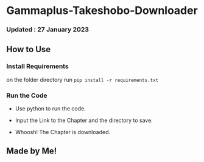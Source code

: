 # Gammaplus-Takeshobo-Downloader
### Updated : 27 January 2023
## How to Use

### Install Requirements
on the folder directory run `pip install -r requirements.txt`

### Run the Code
- Use python to run the code.

- Input the Link to the Chapter and the directory to save.

- Whoosh! The Chapter is downloaded.


## Made by Me!
